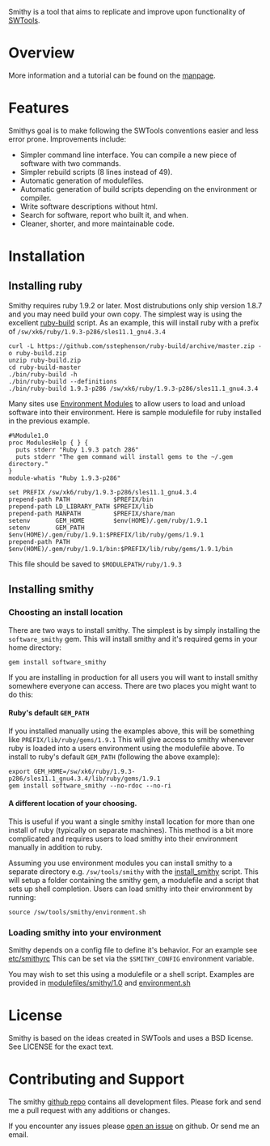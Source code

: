 Smithy is a tool that aims to replicate and improve upon functionality of
[SWTools](http://www.olcf.ornl.gov/center-projects/swtools/).

Overview
========

More information and a tutorial can be found on the [manpage](http://anthonydigirolamo.github.com/smithy/smithy.1.html).

Features
========

Smithys goal is to make following the SWTools conventions easier and less error
prone. Improvements include:

- Simpler command line interface. You can compile a new piece of software with
  two commands.
- Simpler rebuild scripts (8 lines instead of 49).
- Automatic generation of modulefiles.
- Automatic generation of build scripts depending on the environment or
  compiler.
- Write software descriptions without html.
- Search for software, report who built it, and when.
- Cleaner, shorter, and more maintainable code.

Installation
============

Installing ruby
---------------

Smithy requires ruby 1.9.2 or later. Most distrubutions only ship version 1.8.7
and you may need build your own copy. The simplest way is using the excellent
[ruby-build](https://github.com/sstephenson/ruby-build) script. As an example,
this will install ruby with a prefix of `/sw/xk6/ruby/1.9.3-p286/sles11.1_gnu4.3.4`

    curl -L https://github.com/sstephenson/ruby-build/archive/master.zip -o ruby-build.zip
    unzip ruby-build.zip
    cd ruby-build-master
    ./bin/ruby-build -h
    ./bin/ruby-build --definitions
    ./bin/ruby-build 1.9.3-p286 /sw/xk6/ruby/1.9.3-p286/sles11.1_gnu4.3.4

Many sites use [Environment Modules](http://modules.sourceforge.net/) to allow
users to load and unload software into their environment. Here is sample
modulefile for ruby installed in the previous example.

    #%Module1.0
    proc ModulesHelp { } {
      puts stderr "Ruby 1.9.3 patch 286"
      puts stderr "The gem command will install gems to the ~/.gem directory."
    }
    module-whatis "Ruby 1.9.3-p286"

    set PREFIX /sw/xk6/ruby/1.9.3-p286/sles11.1_gnu4.3.4
    prepend-path PATH            $PREFIX/bin
    prepend-path LD_LIBRARY_PATH $PREFIX/lib
    prepend-path MANPATH         $PREFIX/share/man
    setenv       GEM_HOME        $env(HOME)/.gem/ruby/1.9.1
    setenv       GEM_PATH        $env(HOME)/.gem/ruby/1.9.1:$PREFIX/lib/ruby/gems/1.9.1
    prepend-path PATH            $env(HOME)/.gem/ruby/1.9.1/bin:$PREFIX/lib/ruby/gems/1.9.1/bin

This file should be saved to `$MODULEPATH/ruby/1.9.3`

Installing smithy
-----------------

### Choosting an install location

There are two ways to install smithy. The simplest is by simply installing the
`software_smithy` gem. This will install smithy and it's required gems in
your home directory:

    gem install software_smithy

If you are installing in production for all users you will want to install
smithy somewhere everyone can access. There are two places you might want to do
this:

#### Ruby's default `GEM_PATH`

If you installed manually using the examples above, this will be something like
`PREFIX/lib/ruby/gems/1.9.1` This will give access to smithy whenever
ruby is loaded into a users environment using the modulefile above. To install
to ruby's default `GEM_PATH` (following the above example):

    export GEM_HOME=/sw/xk6/ruby/1.9.3-p286/sles11.1_gnu4.3.4/lib/ruby/gems/1.9.1
    gem install software_smithy --no-rdoc --no-ri

#### A different location of your choosing.

This is useful if you want a single smithy install location for more than one
install of ruby (typically on separate machines). This method is a bit more
complicated and requires users to load smithy into their environment manually in
addition to ruby.

Assuming you use environment modules you can install smithy to a separate
directory e.g. `/sw/tools/smithy` with the
[install\_smithy](https://github.com/AnthonyDiGirolamo/smithy/blob/master/install_smithy)
script. This will setup a folder containing the smithy gem, a modulefile and a
script that sets up shell completion. Users can load smithy into their
environment by running:

    source /sw/tools/smithy/environment.sh

### Loading smithy into your environment

Smithy depends on a config file to define it's behavior. For an example see
[etc/smithyrc](https://github.com/AnthonyDiGirolamo/smithy/blob/master/etc/smithyrc)
This can be set via the `$SMITHY_CONFIG` environment variable.

You may wish to set this using a modulefile or a shell script. Examples are
provided in
[modulefiles/smithy/1.0](https://github.com/AnthonyDiGirolamo/smithy/blob/master/modulefiles/smithy/1.0)
and
[environment.sh](https://github.com/AnthonyDiGirolamo/smithy/blob/master/environment.sh)

License
=======

Smithy is based on the ideas created in SWTools and uses a BSD license. See
LICENSE for the exact text.

Contributing and Support
========================

The smithy [github repo](https://github.com/AnthonyDiGirolamo/smithy) contains
all development files. Please fork and send me a pull request with any additions
or changes.

If you encounter any issues please [open an issue](https://github.com/AnthonyDiGirolamo/smithy/issues) on github. Or send me an email.

